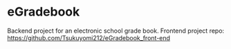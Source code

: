 # eGradebook
Backend project for an electronic school grade book.
Frontend project repo: https://github.com/Tsukuyomi212/eGradebook_front-end
